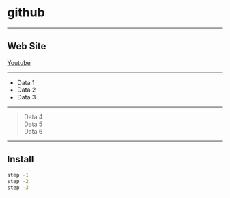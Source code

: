 # github

---

## Web Site
[Youtube](https://www.youtube.com/)

---

- Data 1
- Data 2
- Data 3

---

> Data 4 <br/>
> Data 5 <br/>
> Data 6 <br/>
> 

---

## Install
```sh
step -1
step -2
step -3
```



